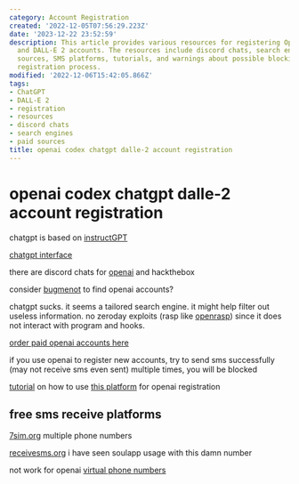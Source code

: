 ```yaml
---
category: Account Registration
created: '2022-12-05T07:56:29.223Z'
date: '2023-12-22 23:52:59'
description: This article provides various resources for registering OpenAI's ChatGPT
  and DALL-E 2 accounts. The resources include discord chats, search engines, paid
  sources, SMS platforms, tutorials, and warnings about possible blocking during the
  registration process.
modified: '2022-12-06T15:42:05.866Z'
tags:
- ChatGPT
- DALL-E 2
- registration
- resources
- discord chats
- search engines
- paid sources
title: openai codex chatgpt dalle-2 account registration
---
```


# openai codex chatgpt dalle-2 account registration

chatgpt is based on [instructGPT](https://gpt3demo.com/apps/instructgpt)

[chatgpt interface](https://chat.openai.com/chat)

there are discord chats for [openai](https://discord.gg/openai) and hackthebox

consider [bugmenot](http://bugmenot.com/view/openai.com) to find openai accounts?

chatgpt sucks. it seems a tailored search engine. it might help filter out useless information. no zeroday exploits (rasp like [openrasp](https://github.com/baidu/openrasp)) since it does not interact with program and hooks.

[order paid openai accounts here](https://eylink.cn/)

if you use openai to register new accounts, try to send sms successfully (may not receive sms even sent) multiple times, you will be blocked

[tutorial](https://www.modb.pro/db/573022) on how to use [this platform](https://sms-activate.org/cn) for openai registration

## free sms receive platforms

[7sim.org](https://7sim.org/) multiple phone numbers

[receivesms.org](https://www.receivesms.org/swedish-number/3645/) i have seen soulapp usage with this damn number

not work for openai [virtual phone numbers](https://smsreceivefree.com/country/usa)


